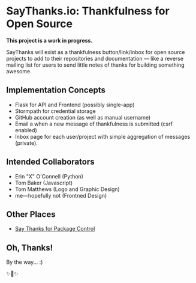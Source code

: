 # SayThanks.io: Thankfulness for Open Source

**This project is a work in progress.**

SayThanks will exist as a thankfulness button/link/inbox for open source
projects to add to their repositories and documentation — like a reverse
mailing list for users to send little notes of thanks for building something
awesome.

## Implementation Concepts

- Flask for API and Frontend (possibly single-app)
- Stormpath for credential storage
- GitHub account creation (as well as manual username)
- Email a when a new message of thankfulness is submitted (csrf enabled)
- Inbox page for each user/project with simple aggregation of messages (private).

## Intended Collaborators

- Erin "X" O'Connell (Python)
- Tom Baker (Javascript)
- Tom Matthews (Logo and Graphic Design)
- me—hopefully not  (Frontned Design)

## Other Places

- [Say Thanks for Package Control](https://packagecontrol.io/say_thanks)

## Oh, Thanks!

By the way... :) 

✨🍰✨

